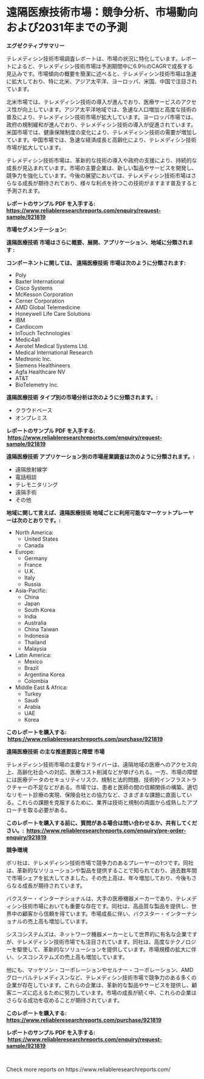 <p><h1>遠隔医療技術市場：競争分析、市場動向および2031年までの予測</h1></p><p><strong>エグゼクティブサマリー</strong></p>
<p><p>テレメディシン技術市場調査レポートは、市場の状況に特化しています。レポートによると、テレメディシン技術市場は予測期間中に6.9％のCAGRで成長する見込みです。市場傾向の概要を簡潔に述べると、テレメディシン技術市場は急速に拡大しており、特に北米、アジア太平洋、ヨーロッパ、米国、中国で注目されています。</p><p>北米市場では、テレメディシン技術の導入が進んでおり、医療サービスのアクセス性が向上しています。アジア太平洋地域では、急速な人口増加と高度な技術の普及により、テレメディシン技術市場が拡大しています。ヨーロッパ市場では、政府の規制緩和が進んでおり、テレメディシン技術の導入が促進されています。米国市場では、健康保険制度の変化により、テレメディシン技術の需要が増加しています。中国市場では、急速な経済成長と高齢化により、テレメディシン技術市場が拡大しています。</p><p>テレメディシン技術市場は、革新的な技術の導入や政府の支援により、持続的な成長が見込まれています。市場の主要企業は、新しい製品やサービスを開発し、競争力を強化しています。今後の展望においては、テレメディシン技術市場はさらなる成長が期待されており、様々な利点を持つこの技術がますます普及すると予測されます。</p></p>
<p><strong>レポートのサンプル PDF を入手する: <a href="https://www.reliableresearchreports.com/enquiry/request-sample/921819">https://www.reliableresearchreports.com/enquiry/request-sample/921819</a></strong></p>
<p><strong>市場セグメンテーション:</strong></p>
<p><strong> 遠隔医療技術 市場はさらに概要、展開、アプリケーション、地域に分類されます :</strong></p>
<p><strong>コンポーネントに関しては、 遠隔医療技術 市場は次のように分類されます: &nbsp;</strong></p>
<p><ul><li>Poly</li><li>Baxter International</li><li>Cisco Systems</li><li>McKesson Corporation</li><li>Cerner Corporation</li><li>AMD Global Telemedicine</li><li>Honeywell Life Care Solutions</li><li>IBM</li><li>Cardiocom</li><li>InTouch Technologies</li><li>Medic4all</li><li>Aerotel Medical Systems Ltd.</li><li>Medical International Research</li><li>Medtronic Inc.</li><li>Siemens Healthineers</li><li>Agfa Healthcare NV</li><li>AT&T</li><li>BioTelemetry Inc.</li></ul></p>
<p><strong> 遠隔医療技術 タイプ別の市場分析は次のように分類されます。:</strong></p>
<p><ul><li>クラウドベース</li><li>オンプレミス</li></ul></p>
<p><strong>レポートのサンプル PDF を入手する: &nbsp;<a href="https://www.reliableresearchreports.com/enquiry/request-sample/921819">https://www.reliableresearchreports.com/enquiry/request-sample/921819</a></strong></p>
<p><strong> 遠隔医療技術 アプリケーション別の市場産業調査は次のように分類されます。:</strong></p>
<p><ul><li>遠隔放射線学</li><li>電話相談</li><li>テレモニタリング</li><li>遠隔手術</li><li>その他</li></ul></p>
<p><strong>地域に関して言えば、遠隔医療技術 地域ごとに利用可能なマーケットプレーヤーは次のとおりです。:</strong></p>
<p><ul>
    <li>
        North America:
        <ul>
            <li>United States</li>
            <li>Canada</li>
        </ul>
    </li>
    <li>
        Europe:
        <ul>
            <li>Germany</li>
            <li>France</li>
            <li>U.K.</li>
            <li>Italy</li>
            <li>Russia</li>
        </ul>
    </li>
    <li>
        Asia-Pacific:
        <ul>
            <li>China</li>
            <li>Japan</li>
            <li>South Korea</li>
            <li>India</li>
            <li>Australia</li>
            <li>China Taiwan</li>
            <li>Indonesia</li>
            <li>Thailand</li>
            <li>Malaysia</li>
        </ul>
    </li>
    <li>
        Latin America:
        <ul>
            <li>Mexico</li>
            <li>Brazil</li>
            <li>Argentina Korea</li>
            <li>Colombia</li>
        </ul>
    </li>
    <li>
        Middle East & Africa:
        <ul>
            <li>Turkey</li>
            <li>Saudi</li>
            <li>Arabia</li>
            <li>UAE</li>
            <li>Korea</li>
        </ul>
    </li>
    </ul></p>
<p><strong>このレポートを購入する: &nbsp;<a href="https://www.reliableresearchreports.com/purchase/921819">https://www.reliableresearchreports.com/purchase/921819</a></strong></p>
<p><strong>遠隔医療技術 の主な推進要因と障壁 市場</strong></p>
<p><p>テレメディシン技術市場の主要なドライバーは、遠隔地域の医療へのアクセス向上、高齢化社会への対応、医療コスト削減などが挙げられる。一方、市場の障壁には医療データのセキュリティリスク、規制と法的問題、技術的インフラストラクチャーの不足などがある。市場では、患者と医師の間の信頼関係の構築、適切なリモート診療の実現、保険会社との協力など、さまざまな課題に直面している。これらの課題を克服するために、業界は技術と規制の両面から成熟したアプローチを取る必要がある。</p></p>
<p><strong>このレポートを購入する前に、質問がある場合は問い合わせるか、共有してください。:&nbsp; <a href="https://www.reliableresearchreports.com/enquiry/pre-order-enquiry/921819">https://www.reliableresearchreports.com/enquiry/pre-order-enquiry/921819</a></strong></p>
<p><strong>競争環境</strong></p>
<p><p>ポリ社は、テレメディシン技術市場で競争力のあるプレーヤーの1つです。同社は、革新的なソリューションや製品を提供することで知られており、過去数年間で市場シェアを拡大してきました。その売上高は、年々増加しており、今後もさらなる成長が期待されています。</p><p>バクスター・インターナショナルは、大手の医療機器メーカーであり、テレメディシン技術市場においても重要な存在です。同社は、高品質な製品を提供し、世界中の顧客から信頼を得ています。市場成長に伴い、バクスター・インターナショナルの売上高も増加しています。</p><p>シスコシステムズは、ネットワーク機器メーカーとして世界的に有名な企業ですが、テレメディシン技術市場でも注目されています。同社は、高度なテクノロジーを駆使して、革新的なソリューションを提供しています。市場規模の拡大に伴い、シスコシステムズの売上高も増加しています。</p><p>他にも、マッケソン・コーポレーションやセルナー・コーポレーション、AMDグローバルテレメディスンなど、テレメディシン技術市場で競争力のある多くの企業が存在しています。これらの企業は、革新的な製品やサービスを提供し、顧客ニーズに応えるために努力しています。市場の成長が続く中、これらの企業はさらなる成功を収めることが期待されています。</p></p>
<p><strong>このレポートを購入する: &nbsp; <a href="https://www.reliableresearchreports.com/purchase/921819">https://www.reliableresearchreports.com/purchase/921819</a></strong></p>
<p><strong>レポートのサンプル PDF を入手する: &nbsp;<a href="https://www.reliableresearchreports.com/enquiry/request-sample/921819">https://www.reliableresearchreports.com/enquiry/request-sample/921819</a></strong><strong></strong></p>
<p>&nbsp;</p>
<p>Check more reports on https://www.reliableresearchreports.com/</p>